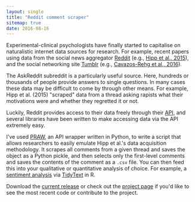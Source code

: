 ```yaml
---
layout: single
title: "Reddit comment scraper"
sitemap: true
date: 2016-08-16
---
```


Experimental-clinical psychologists have finally started to capitalise on naturalistic internet data sources for research. For example, recent papers using data from the social news aggregator [Reddit](http://www.reddit.com) (e.g., [Hipp et al., 2015](http://psycnet.apa.org/?&fa=main.doiLanding&doi=10.1037/a0039998)), and the social networking site [Tumblr](http://www.tumblr.com) (e.g., [Cavazos-Rehg et al., 2016](http://econtent.hogrefe.com/doi/abs/10.1027/0227-5910/a000409)).

The AskReddit subreddit is a particularly useful source. Here, hundreds or thousands of people provide answers to single questions. In many cases these data may be difficult to come by through other means. For example, Hipp et al. (2015) "scraped" data from a thread asking rapists what their motivations were and whether they regretted it or not.

Luckily, Reddit provides access to their data freely through their [API](https://www.reddit.com/dev/api/), and several libraries have been written to make accessing data via the API extremely easy. 

I've used [PRAW](https://github.com/praw-dev/praw), an API wrapper written in Python, to write a script that allows researchers to easily emulate Hipp et al.'s data acquisition methodology. It scrapes all comments from a given thread and saves the object as a Python pickle, and then selects only the first-level comments and saves the contents of the comment as a `.csv` file. You can then feed this into your qualitative or quantitative analysis of choice. For example, a [sentiment analysis](https://en.wikipedia.org/wiki/Sentiment_analysis) via [TidyText](https://github.com/juliasilge/tidytext) in R.   

Download the [current release](https://github.com/ianhussey/RedditCommentScraper/releases/) or check out the [project page](https://github.com/ianhussey/RedditCommentScraper/) if you'd like to see the most recent code or contribute to the project.  